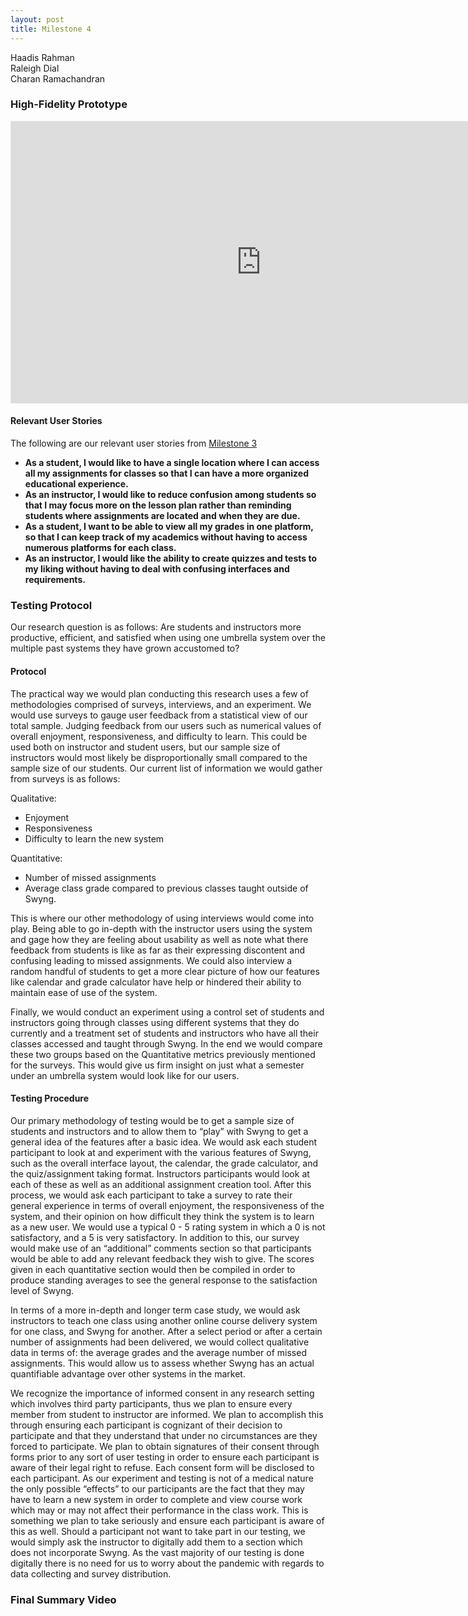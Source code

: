 ```yaml
---
layout: post
title: Milestone 4
---
```


Haadis Rahman<br/>
Raleigh Dial<br/>
Charan Ramachandran

### High-Fidelity Prototype

<iframe style="border: 1px solid rgba(0, 0, 0, 0.1);" width="800" height="450" src="https://www.figma.com/embed?embed_host=share&url=https%3A%2F%2Fwww.figma.com%2Fproto%2FjtKxQIFpVyZL2S7Cr2uwaw%2FMilestone-4%3Fnode-id%3D5%253A3%26scaling%3Dcontain%26page-id%3D0%253A1%26starting-point-node-id%3D5%253A3%26show-proto-sidebar%3D1" allowfullscreen></iframe>

#### Relevant User Stories

The following are our relevant user stories from [Milestone 3](./milestone3.md)

* <b>As a student, I would like to have a single location where I can access all my assignments for classes so that I can have a more organized educational experience.</b>
* <b>As an instructor, I would like to reduce confusion among students so that I may focus more on the lesson plan rather than reminding students where assignments are located and when they are due.</b>
* <b>As a student, I want to be able to view all my grades in one platform, so that I can keep track of my academics without having to access numerous platforms for each class.</b>
* <b>As an instructor, I would like the ability to create quizzes and tests to my liking without having to deal with confusing interfaces and requirements.</b>

### Testing Protocol

Our research question is as follows: Are students and instructors more productive, efficient, and satisfied when using one umbrella system over the multiple past systems they have grown accustomed to?

#### Protocol

The practical way we would plan conducting this research uses a few of methodologies comprised of surveys, interviews, and an experiment.
We would use surveys to gauge user feedback from a statistical view of our total sample. Judging feedback from our users such as numerical values of overall enjoyment, responsiveness, and difficulty to learn. This could be used both on instructor and student users, but our sample size of instructors would most likely be disproportionally small compared to the sample size of our students.
Our current list of information we would gather from surveys is as follows:

Qualitative:
* Enjoyment
* Responsiveness
* Difficulty to learn the new system

Quantitative:
* Number of missed assignments
* Average class grade compared to previous classes taught outside of Swyng.


This is where our other methodology of using interviews would come into play. Being able to go in-depth with the instructor users using the system and gage how they are feeling about usability as well as note what there feedback from students is like as far as their expressing discontent and confusing leading to missed assignments. We could also interview a random handful of students to get a more clear picture of how our features like calendar and grade calculator have help or hindered their ability to maintain ease of use of the system.

Finally, we would conduct an experiment using a control set of students and instructors going through classes using different systems that they do currently and a treatment set of students and instructors who have all their classes accessed and taught through Swyng. In the end we would compare these two groups based on the Quantitative metrics previously mentioned for the surveys. This would give us firm insight on just what a semester under an umbrella system would look like for our users.

#### Testing Procedure

Our primary methodology of testing would be to get a sample size of students and instructors and to allow them to “play” with Swyng to get a general idea of the features after a basic idea. We would ask each student participant to look at and experiment with the various features of Swyng, such as the overall interface layout, the calendar, the grade calculator, and the quiz/assignment taking format. Instructors participants would look at each of these as well as an additional assignment creation tool. After this process, we would ask each participant to take a survey to rate their general experience in terms of overall enjoyment, the responsiveness of the system, and their opinion on how difficult they think the system is to learn as a new user. We would use a typical 0 - 5 rating system in which a 0 is not satisfactory, and a 5 is very satisfactory. In addition to this, our survey would make use of an “additional” comments section so that participants would be able to add any relevant feedback they wish to give. The scores given in each quantitative section would then be compiled in order to produce standing averages to see the general response to the satisfaction level of Swyng.

In terms of a more in-depth and longer term case study, we would ask instructors to teach one class using another online course delivery system for one class, and Swyng for another. After a select period or after a certain number of assignments had been delivered, we would collect qualitative data in terms of: the average grades and the average number of missed assignments. This would allow us to assess whether Swyng has an actual quantifiable advantage over other systems in the market.

We recognize the importance of informed consent in any research setting which involves third party participants, thus we plan to ensure every member from student to instructor are informed. We plan to accomplish this through ensuring each participant is cognizant of their decision to participate and that they understand that under no circumstances are they forced to participate. We plan to obtain signatures of their consent through forms prior to any sort of user testing in order to ensure each participant is aware of their legal right to refuse. Each consent form will be disclosed to each participant. As our experiment and testing is not of a medical nature the only possible “effects” to our participants are the fact that they may have to learn a new system in order to complete and view course work which may or may not affect their performance in the class work. This is something we plan to take seriously and ensure each participant is aware of this as well. Should a participant not want to take part in our testing, we would simply ask the instructor to digitally add them to a section which does not incorporate Swyng. As the vast majority of our testing is done digitally there is no need for us to worry about the pandemic with regards to data collecting and survey distribution.

### Final Summary Video



<!-- Poole is the Jekyll Butler, serving as an upstanding and effective foundation for Jekyll themes by [@mdo](https://twitter.com/mdo). Poole, and every theme built on it (like Hyde here) includes the following:

* Complete Jekyll setup included (layouts, config, [404](/404), [RSS feed](/atom.xml), posts, and [example page](/about))
* Mobile friendly design and development
* Easily scalable text and component sizing with `rem` units in the CSS
* Support for a wide gamut of HTML elements
* Related posts (time-based, because Jekyll) below each post
* Syntax highlighting, courtesy Pygments (the Python-based code snippet highlighter)

### Hyde features

In addition to the features of Poole, Hyde adds the following:

* Sidebar includes support for textual modules and a dynamically generated navigation with active link support
* Two orientations for content and sidebar, default (left sidebar) and [reverse](https://github.com/poole/lanyon#reverse-layout) (right sidebar), available via `<body>` classes
* [Eight optional color schemes](https://github.com/poole/hyde#themes), available via `<body>` classes

[Head to the readme](https://github.com/poole/hyde#readme) to learn more.

### Browser support

Hyde is by preference a forward-thinking project. In addition to the latest versions of Chrome, Safari (mobile and desktop), and Firefox, it is only compatible with Internet Explorer 9 and above.

### Download

Hyde is developed on and hosted with GitHub. Head to the <a href="https://github.com/poole/hyde">GitHub repository</a> for downloads, bug reports, and features requests.

Thanks!
=======
---
layout: page
title: Milestone 2
---

### Problem Definition
As a university student, there are too many external systems managed by the university/departments/instructors for classes that all fall under the same institution. We want to investigate where this frustration stems from for students and why instructors have chosen to use many differing systems. This is especially prevalent in a time in which both students and instructors return to face-to-face instruction, as previous online material and course-work is integrated back into the normal classroom setting.  

Our proposed solution is to have the majority of the functions both students and instructors look for in one integrated platform. Ideally, we would like to make our solution as simple and intuitive as possible through the use of clear signifiers in order to accommodate for user affordances. A typical interaction related to our problem would be a student wanting to check their grades. According to the seven stages of action, the goal would be to check grades. The plan would be to visit each platform the student may use for each class (webassign, eLC, tophat, etc). The specific action sequence would be to individually visit each platform and navigate to wherever the grades for that platform are stored. To perform this sequence, the student would have to go to each platform on their web browser of choice and perform the action sequence. The perception would be both the experience the student had when viewing grades (i.e. was it a hassle), as well as the grades observed which then could be interpreted as good or bad. The student may then compare the ease of viewing grades on each platform.

#### Potential Users
For our system we have a total of 3 potential users.
* The first user is the student who is on the “receiving end” of the system. Students have the least amount of options when it comes to the platform and the tasks they primarily perform are: viewing grades, taking quizzes/exams, and participating/uploading discussions and posts.
* The second user is the Instructor who serves as an intermediary between the student and the University System. The Instructor has a wide variety of options to perform, but primarily stick to: posting/updating grades, posting announcements, uploading course materials, and the creation and release of quizzes/exams.
* The third and final user is the University System who implements the platform. The University system interacts the least with the platform however are responsible for purchasing and implementing the service(s).

### Analysis of Existing Solutions
There are no real existing solutions to our problem as all the platforms that exists which instructors and students can make use of are actually a part of the issue we are aiming to fix. Based on our experience, the closest thing to an existing solution would be eLC as it offers a wide (but not comprehensive enough) variety of services such as grades, exams, and discussions. However, based on our experience, it lacks certain core features such as randomized discussions, more variable exam formats (like WebAssign), and in-class participation features (TopHat).

### Principles and Guidelines for Existing Solutions
The main guideline that all these services adhere to, lies under the fact that they are all secure to a degree, which prevents students from gaining administrative access.

>>>>>>> 886f7b1036c0ef918ea800097955dcf3694334f0:milestone2.md -->
